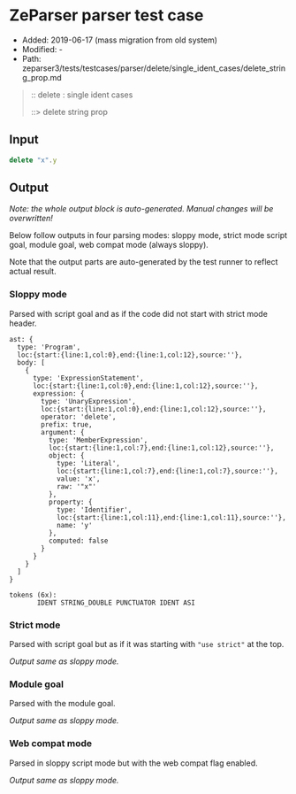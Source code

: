 # ZeParser parser test case

- Added: 2019-06-17 (mass migration from old system)
- Modified: -
- Path: zeparser3/tests/testcases/parser/delete/single_ident_cases/delete_string_prop.md

> :: delete : single ident cases
>
> ::> delete string prop

## Input

`````js
delete "x".y
`````

## Output

_Note: the whole output block is auto-generated. Manual changes will be overwritten!_

Below follow outputs in four parsing modes: sloppy mode, strict mode script goal, module goal, web compat mode (always sloppy).

Note that the output parts are auto-generated by the test runner to reflect actual result.

### Sloppy mode

Parsed with script goal and as if the code did not start with strict mode header.

`````
ast: {
  type: 'Program',
  loc:{start:{line:1,col:0},end:{line:1,col:12},source:''},
  body: [
    {
      type: 'ExpressionStatement',
      loc:{start:{line:1,col:0},end:{line:1,col:12},source:''},
      expression: {
        type: 'UnaryExpression',
        loc:{start:{line:1,col:0},end:{line:1,col:12},source:''},
        operator: 'delete',
        prefix: true,
        argument: {
          type: 'MemberExpression',
          loc:{start:{line:1,col:7},end:{line:1,col:12},source:''},
          object: {
            type: 'Literal',
            loc:{start:{line:1,col:7},end:{line:1,col:7},source:''},
            value: 'x',
            raw: '"x"'
          },
          property: {
            type: 'Identifier',
            loc:{start:{line:1,col:11},end:{line:1,col:11},source:''},
            name: 'y'
          },
          computed: false
        }
      }
    }
  ]
}

tokens (6x):
       IDENT STRING_DOUBLE PUNCTUATOR IDENT ASI
`````

### Strict mode

Parsed with script goal but as if it was starting with `"use strict"` at the top.

_Output same as sloppy mode._

### Module goal

Parsed with the module goal.

_Output same as sloppy mode._

### Web compat mode

Parsed in sloppy script mode but with the web compat flag enabled.

_Output same as sloppy mode._
